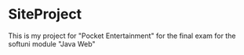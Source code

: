 # SiteProject
This is my project for "Pocket Entertainment" for the final exam for the softuni module "Java Web"

